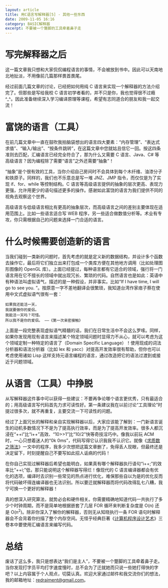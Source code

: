 ```yaml
---
layout: article
title: 用C语言写解释器[5] - 其他一些东西
date: 2009-11-05 16:16
category: BASIC解释器
excerpt: 不要被一个蹩脚的工具牵着鼻子走
---
```


# 写完解释器之后

这一篇文章我只想和大家侃侃编程语言的事情，不会被放到书中。因此可以天南地北地扯淡，不用像前几篇那样畏首畏尾。

经过前面几篇文章的讨论，已经把如何用纯 C 语言来实现一个解释器的方法介绍完了。但那些是写给我校 C 语言初学者看的，并不只是你，我也觉得很不过瘾 ^_^。因此准备继续深入学习编译原理等课程，希望有志同道合的朋友和我一起交流！

# 富饶的语言（工具）

在前几篇文章中一直在鼓吹我拍脑袋想出的语言四大要素：“内存管理”、“表达式求值”、“输入/输出”、“按条件跳转”，在这篇文章中您就姑且信它一回。按这四条准则去匹配，汇编语言已经完全符合了，那为什么又需要 C 语言、Java、C# 等高级语言？因为编程除了需要“语言”之外还需要“抽象”！

“抽象”是个很有效的工具，当你介绍自己房间时不会具体到每个木纤维、油漆分子和铁原子。同样的，我们也不乐意总是写一堆 JNZ、JMP 指令，而仅仅是为了实现 if、for、while 等控制结构。C 语言等高级语言提供的抽象的层次更高、表现力更强，允许用更少的语句描述更多的操作。感谢如此富饶的语言为我们提供不同的视角去观察这个世界。

高级语言与低级语言相比有更高的抽象层次，而高级语言之间的差别主要体现在适用范围上。比如一些语言适合写 WEB 程序，另一些适合做数值分析等。术业有专攻，你只需根据自己的问题来选择一门合适的语言。

# 什么时候需要创造新的语言

当我们碰到一类新的问题时，首先考虑的就是定义新的数据结构，并设计多个函数去操作它，最后将它们独立出来打包成一个类库方便在其他地方调用（比如处理图形图像的 OpenGL 库）。上面已经提过，每种语言都有它适合的领域，强行将一门语言用在它不擅长的领域中就出现冗长、繁琐的代码。自然语言也是如此：英语中有种语法叫虚拟语气，描述的是一种假设，并非事实。比如“If I have time, I will go to see you. ”。按原意一字不差地翻译会很繁琐，我知道台湾作家痞子蔡在使用中文式虚拟语气很有一套：

```
如果我还能活一天，
我就要做你的爱侣。
我能活一天吗？可惜。
所以我不是你的爱侣。 ——《第一次亲密接触》
```

上面是一段完整表现虚拟语气精髓的话，我们在日常生活中不会这么罗嗦。同样，如果你发现用现有语言来描述某个特定领域问题时显得力不从心，就可以考虑为这个领域定制一种特定的语言了（Domain Specific Language）！使用现成的词法分析器和语法分析器（比如 lex 和 yacc）对提高开发效率很有帮助，但你也可以考虑使用诸如 Lisp 这样支持元语言编程的语言，通过改造把它的语法过渡到或接近于问题领域。

# 从语言（工具）中挣脱

从写解释器这件事中可以获得一些建议：不要再争论哪个语言更优秀，只有最适合的；用高级语言写代码首先力求可读性好。第一条建议我在以前讨论“工具理论”时提过很多次，就不再重复，主要交流一下可读性的问题。

经过了上面冗长的解释和亲自实现解释器以后，大家应该能了解到：一门新语言诞生的动机多数情况下不是为了提高执行效率，而是为了提高开发效率。很多人都沉浸在“++i”比“i++”高效、“10>>1”比“10/2”快等奇技淫巧中。像我以前玩 ACM 时，一心只想着迷人的“0k 0ms”，代码写得它认识我我不认识它。就像《[求质数之筛法](http://blog.csdn.net/redraiment/archive/2008/01/29/2072005.aspx)》一文中的程序，我多少次想把这篇文章删了，免得丢人现眼，但最终还是决定留下，时刻提醒自己不要写如此招人诟病的代码！

在你自己实现过解释器后希望也能明白，如果真有哪个解释器执行语句“i++;”的效率比“++i;”低，那只能说明这个解释器写得烂！像现代的 C 语言编译器都会有优化的选项，编译时去识别一些常见的热点进行优化，难保那些自以为是的优化反而将代码破坏得连编译器也无法识别。所以要迁就解释器而将代码改得乱七八糟，我宁可换一个更好的解释器！

真的想深入研究算法，就势必会和硬件相关。你需要精确地知道代码一共执行了多少个时钟周期，而不是简单地根据嵌套了几层 FOR 循环来判断复杂度是 O(n) 还是 O(n<sup>2</sup>)。除非你深入了解你的解释器，否则无从知晓执行一条 FOR 语句时解释器会不会背着你扫描了整个内存空间。无怪乎经典巨著《[计算机程序设计艺术](http://www.china-pub.com/7544)》三卷本中要使用汇编语言来编写代码。

# 总结

废话了这么多，我只是想表达“我们是主人”，不要被一个蹩脚的工具牵着鼻子走。当你发现打字员平均打字速度慢时，总不会为了迁就她而只说一些她打得快的字吧？以上内容属于个人观点，切莫认真。欢迎大家通过邮件和我交流你们的想法，我的邮箱地址：[redraiment@gmail.com](mailto:redraiment@gmail.com)。
